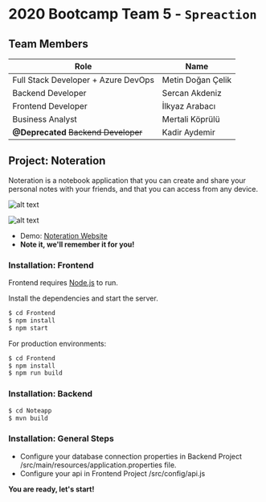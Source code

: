 # 2020 Bootcamp Team 5 - `Spreaction`

## Team Members

| Role               | Name      |
|--------------------|-----------|
| Full Stack Developer + Azure DevOps | Metin Doğan Çelik  |
| Backend Developer  | Sercan Akdeniz  |
| Frontend Developer  | İlkyaz Arabacı  |
| Business Analyst  | Mertali Köprülü  |
| **@Deprecated** ~~Backend Developer~~  | Kadir Aydemir  |

## Project: Noteration
Noteration is a notebook application that you can create and share your personal notes with your friends, and that you can access from any device.

![alt text](http://metindogancelik.com/noteration_docs/noteration-logo.png)

![alt text](http://metindogancelik.com/noteration_docs/noteration-demo.png)
* Demo: [Noteration Website](http://noteration.azurewebsites.net/)
* **Note it, we'll  remember it for you!**

### Installation: Frontend

Frontend requires [Node.js](https://nodejs.org/) to run.

Install the dependencies and start the server.

```sh
$ cd Frontend
$ npm install
$ npm start
```

For production environments:

```sh
$ cd Frontend
$ npm install
$ npm run build
```

### Installation: Backend

```sh
$ cd Noteapp
$ mvn build
```

### Installation: General Steps
* Configure your database connection properties in Backend Project /src/main/resources/application.properties file.
* Configure your api in Frontend Project /src/config/api.js

**You are ready, let's start!**
